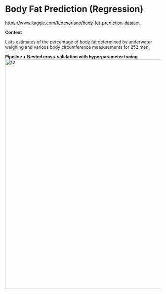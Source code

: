 # Body Fat Prediction (Regression)

https://www.kaggle.com/fedesoriano/body-fat-prediction-dataset


**Context**

Lists estimates of the percentage of body fat determined by underwater
weighing and various body circumference measurements for 252 men.

**Pipeline + Nested cross-validation with hyperparameter tuning**
<img width="745" alt="12" src="https://user-images.githubusercontent.com/85137348/149643657-545e3bea-357a-4893-9e52-02b93a213a34.png">

